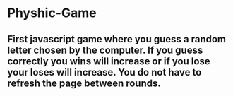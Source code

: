 # Physhic-Game

## First javascript game where you guess a random letter chosen by the computer. If you guess correctly you wins will increase or if you lose your loses will increase. You do not have to refresh the page between rounds.
